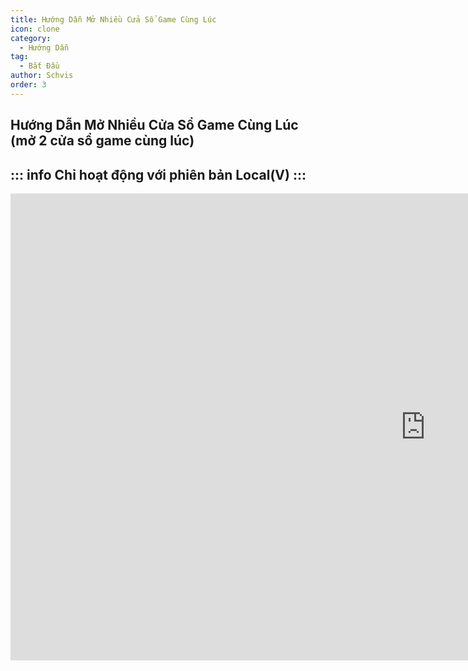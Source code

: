 ```yaml
---
title: Hướng Dẫn Mở Nhiều Cửa Sổ Game Cùng Lúc
icon: clone
category:
  - Hướng Dẫn
tag:
  - Bắt Đầu
author: Schvis
order: 3
---
```


## Hướng Dẫn Mở Nhiều Cửa Sổ Game Cùng Lúc (mở 2 cửa sổ game cùng lúc)

::: info Chỉ hoạt động với phiên bản Local(V)
:::
---
<div class="iframe-container"><iframe width="1328" height="747" src="https://www.youtube.com/embed/pSAxKoneT64?list=PL5eI1Tb64p56g27qfYk7VuFTz4FK6YrKa" title="Multi-Instance V (Updated)" frameborder="0" allow="accelerometer; autoplay; clipboard-write; encrypted-media; gyroscope; picture-in-picture; web-share" referrerpolicy="strict-origin-when-cross-origin" allowfullscreen></iframe></div>
